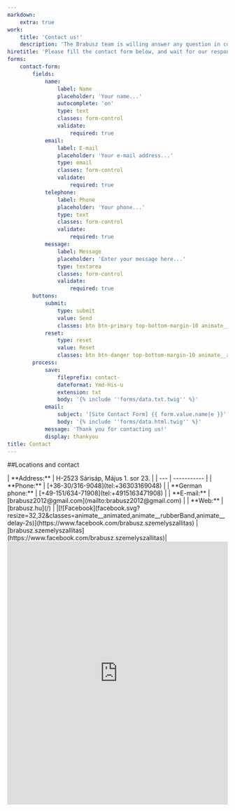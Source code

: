 ```yaml
---
markdown:
    extra: true
work:
    title: 'Contact us!'
    description: 'The Brabusz team is willing answer any question in connection with your travels'
hiretitle: 'Please fill the contact form below, and wait for our response!'
forms:
    contact-form:
        fields:
            name:
                label: Name
                placeholder: 'Your name...'
                autocomplete: 'on'
                type: text
                classes: form-control
                validate:
                    required: true
            email:
                label: E-mail
                placeholder: 'Your e-mail address...'
                type: email
                classes: form-control
                validate:
                    required: true
            telephone:
                label: Phone
                placeholder: 'Your phone...'
                type: text
                classes: form-control
                validate:
                    required: true
            message:
                label: Message
                placeholder: 'Enter your message here...'
                type: textarea
                classes: form-control
                validate:
                    required: true
        buttons:
            submit:
                type: submit
                value: Send
                classes: btn btn-primary top-bottom-margin-10 animate__animated
            reset:
                type: reset
                value: Reset
                classes: btn btn-danger top-bottom-margin-10 animate__animated
        process:
            save:
                fileprefix: contact-
                dateformat: Ymd-His-u
                extension: txt
                body: '{% include ''forms/data.txt.twig'' %}'
            email:
                subject: '[Site Contact Form] {{ form.value.name|e }}'
                body: '{% include ''forms/data.html.twig'' %}'
            message: 'Thank you for contacting us!'
            display: thankyou
title: Contact
---
```


##Locations and contact
<div class="table table-striped table-responsive-lg" markdown="1">
| **Address:** | 	H-2523 Sárisáp, Május 1. sor 23. |
| --- | ----------- |
| **Phone:** | [+36-30/316-9048](tel:+36303169048) |
| **German phone:** | [+49-151/634-71908](tel:+4915163471908) |
| **E-mail:** | [brabusz2012@gmail.com](mailto:brabusz2012@gmail.com) |
| **Web:** |	[brabusz.hu](/) |
|[![Facebook](facebook.svg?resize=32,32&classes=animate__animated,animate__rubberBand,animate__delay-2s)](https://www.facebook.com/brabusz.szemelyszallitas) | [brabusz.szemelyszallitas](https://www.facebook.com/brabusz.szemelyszallitas)|
</div>

<div class="maps" style="width: 100%"><iframe class="embed-responsive-item" width="100%" height="600" frameborder="0" scrolling="no" marginheight="0" marginwidth="0" src="https://maps.google.com/maps?width=100%25&amp;height=600&amp;hl=en&amp;q=S%C3%A1ris%C3%A1p,%20M%C3%A1jus%201.%20sor%2023,%202523+(Brabusz)&amp;t=&amp;z=15&amp;ie=UTF8&amp;iwloc=B&amp;output=embed"></iframe><a href="https://www.maps.ie/route-planner.htm"></a></div>
